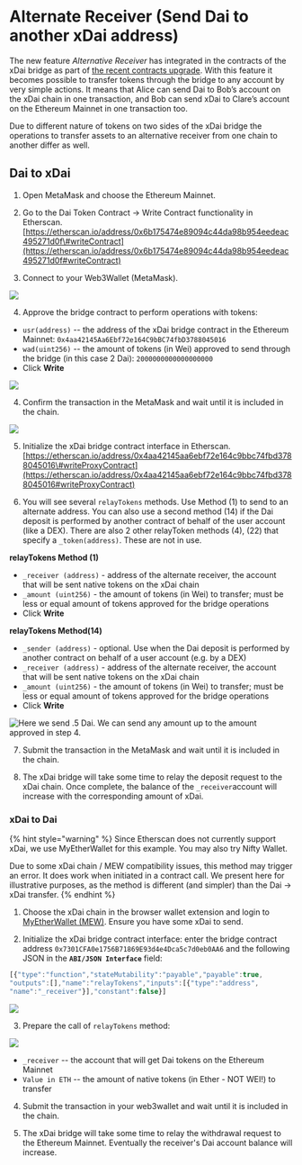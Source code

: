 # Alternate Receiver \(Send Dai to another xDai address\)

The new feature _Alternative Receiver_ has integrated in the contracts of the xDai bridge as part of [the recent contracts upgrade](https://forum.poa.network/t/migration-of-the-xdai-tokenbridge-completed/3212). With this feature it becomes possible to transfer tokens through the bridge to any account by very simple actions. It means that Alice can send Dai to Bob’s account on the xDai chain in one transaction, and Bob can send xDai to Clare’s account on the Ethereum Mainnet in one transaction too.

Due to different nature of tokens on two sides of the xDai bridge the operations to transfer assets to an alternative receiver from one chain to another differ as well.

## Dai to xDai

1. Open MetaMask and choose the Ethereum Mainnet.

2. Go to the Dai Token Contract -&gt; Write Contract functionality in Etherscan.  
[https://etherscan.io/address/0x6b175474e89094c44da98b954eedeac495271d0f\#writeContract](https://etherscan.io/address/0x6b175474e89094c44da98b954eedeac495271d0f#writeContract)

3. Connect to your Web3Wallet \(MetaMask\).

![](../../.gitbook/assets/1-etherscan.png)

4. Approve the bridge contract to perform operations with tokens:

* `usr(address)` -- the address of the xDai bridge contract in the Ethereum Mainnet: `0x4aa42145Aa6Ebf72e164C9bBC74fbD3788045016`
* `wad(uint256)` -- the amount of tokens \(in Wei\) approved to send through the bridge \(in this case 2 Dai\): `2000000000000000000`
* Click **Write**

![](../../.gitbook/assets/2-etherscanwrite.png)

4. Confirm the transaction in the MetaMask and wait until it is included in the chain.

![](../../.gitbook/assets/etherscan-3.png)

5. Initialize the xDai bridge contract interface in Etherscan. [https://etherscan.io/address/0x4aa42145aa6ebf72e164c9bbc74fbd3788045016\#writeProxyContract](https://etherscan.io/address/0x4aa42145aa6ebf72e164c9bbc74fbd3788045016#writeProxyContract)

6. You will see several  `relayTokens` methods. Use Method \(1\) to send to an alternate address. You can also use a second method \(14\) if the Dai deposit is performed by another contract of behalf of the user account \(like a DEX\). There are also 2 other relayToken methods \(4\), \(22\) that specify a `_token(address)`. These are not in use.

**relayTokens Method \(1\)**

* `_receiver (address)` - address of the alternate receiver, the account that will be sent native tokens on the xDai chain
* `_amount (uint256)` - the amount of tokens \(in Wei\) to transfer; must be less or equal amount of tokens approved for the bridge operations
* Click **Write**

**relayTokens Method\(14\)**

* `_sender (address)` - optional. Use when the Dai deposit is performed by another contract on behalf of a user account \(e.g. by a DEX\)
* `_receiver (address)` - address of the alternate receiver, the account that will be sent native tokens on the xDai chain
* `_amount (uint256)` - the amount of tokens \(in Wei\) to transfer; must be less or equal amount of tokens approved for the bridge operations
* Click **Write**

![Here we send .5 Dai. We can send any amount up to the amount approved in step 4.](../../.gitbook/assets/4-etherscan.png)

7. Submit the transaction in the MetaMask and wait until it is included in the chain.

8. The xDai bridge will take some time to relay the deposit request to the xDai chain. Once complete, the balance of the `_receiver`account will increase with the corresponding amount of xDai.

### xDai to Dai

{% hint style="warning" %}
Since Etherscan does not currently support xDai, we use MyEtherWallet for this example. You may also try Nifty Wallet.  
  
Due to some xDai chain / MEW compatibility issues, this method may trigger an error. It does work when initiated in a contract call. We present here for illustrative purposes, as the method is different \(and simpler\) than the Dai -&gt; xDai transfer. 
{% endhint %}

1. Choose the xDai chain in the browser wallet extension and login to [MyEtherWallet \(MEW\)](https://www.myetherwallet.com/access-my-wallet). Ensure you have some xDai to send.

2. Initialize the xDai bridge contract interface: enter the bridge contract address `0x7301CFA0e1756B71869E93d4e4Dca5c7d0eb0AA6` and the following JSON in the **`ABI/JSON Interface`** field:

```javascript
[{"type":"function","stateMutability":"payable","payable":true,
"outputs":[],"name":"relayTokens","inputs":[{"type":"address",
"name":"_receiver"}],"constant":false}]
```

![](../../.gitbook/assets/contract-a.png)

3. Prepare the call of `relayTokens` method:

![](../../.gitbook/assets/contractb.png)

* `_receiver` -- the account that will get Dai tokens on the Ethereum Mainnet
* `Value in ETH` -- the amount of native tokens \(in Ether - NOT WEI!\) to transfer

4. Submit the transaction in your web3wallet and wait until it is included in the chain.

5. The xDai bridge will take some time to relay the withdrawal request to the Ethereum Mainnet. Eventually the receiver's Dai account balance will increase. 

